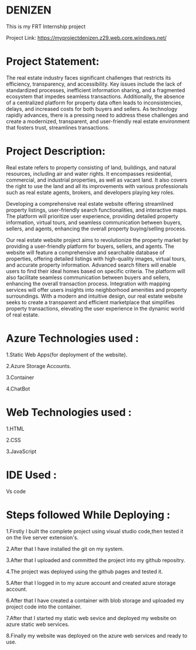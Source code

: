 # DENIZEN

This is my FRT Internship project

Project Link: https://myprojectdenizen.z29.web.core.windows.net/

# Project Statement:

The real estate industry faces significant challenges that restricts its efficiency, transparency, and accessibility. Key issues include the lack of standardized processes, inefficient information sharing, and a fragmented ecosystem that impedes seamless transactions. Additionally, the absence of a centralized platform for property data often leads to inconsistencies, delays, and increased costs for both buyers and sellers. As technology rapidly advances, there is a pressing need to address these challenges and create a modernized, transparent, and user-friendly real estate environment that fosters trust, streamlines transactions.
 
# Project Description:

Real estate refers to property consisting of land, buildings, and natural resources, including air and water rights. It encompasses residential, commercial, and industrial properties, as well as vacant land. It also covers the right to use the land and all its improvements with various professionals such as real estate agents, brokers, and developers playing key roles.

Developing a comprehensive real estate website offering streamlined property listings, user-friendly search functionalities, and interactive maps. The platform will prioritize user experience, providing detailed property information, virtual tours, and seamless communication between buyers, sellers, and agents, enhancing the overall property buying/selling process.

Our real estate website project aims to revolutionize the property market by providing a user-friendly platform for buyers, sellers, and agents. The website will feature a comprehensive and searchable database of properties, offering detailed listings with high-quality images, virtual tours, and accurate property information. Advanced search filters will enable users to find their ideal homes based on specific criteria. The platform will also facilitate seamless communication between buyers and sellers, enhancing the overall transaction process. Integration with mapping services will offer users insights into neighborhood amenities and property surroundings. With a modern and intuitive design, our real estate website seeks to create a transparent and efficient marketplace that simplifies property transactions, elevating the user experience in the dynamic world of real estate.

# Azure Technologies used :

1.Static Web Apps(for deployment of the website).

2.Azure Storage Accounts.

3.Container

4.ChatBot

# Web Technologies used :

1.HTML

2.CSS

3.JavaScript

# IDE Used :

Vs code

# Steps followed While Deploying :

1.Firstly I built the complete project using visual studio code,then tested it on the live server extension's.

2.After that I have installed the git on my system.

3.After that I uploaded and committed the project into my github repositry.

4.The project was deployed using the github pages and tested it.

5.After that I logged in to my azure account and created azure storage account.

6.After that I have created a container with blob storage and uploaded my project code into the container.

7.After that I started my static web sevice and deployed my website on azure static web services.

8.Finally my website was deployed on the azure web services and ready to use.

